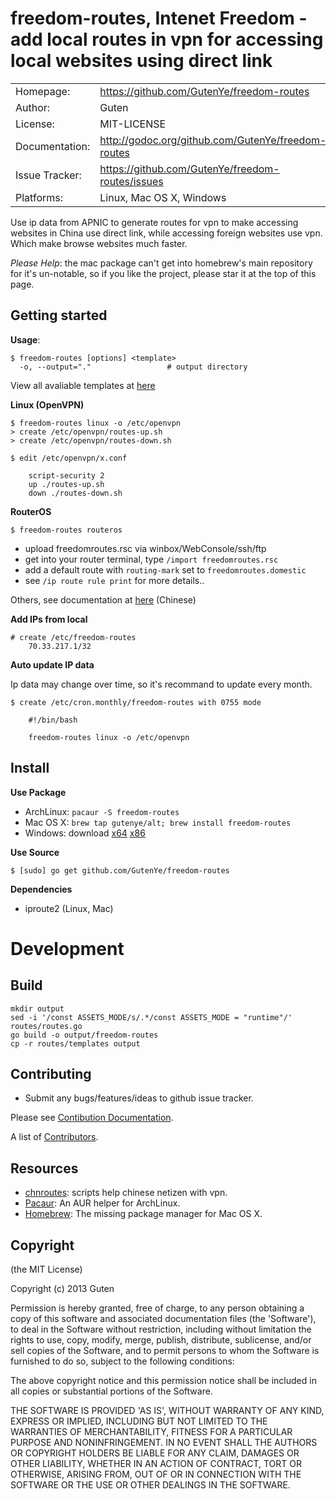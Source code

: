 freedom-routes, Intenet Freedom - add local routes in vpn for accessing local websites using direct link
========================================================================================================

|                |                                                             |
|----------------|------------------------------------------------------       |
| Homepage:      | https://github.com/GutenYe/freedom-routes        |
| Author:	       | Guten                                            |
| License:       | MIT-LICENSE                                                |
| Documentation: | http://godoc.org/github.com/GutenYe/freedom-routes
| Issue Tracker: | https://github.com/GutenYe/freedom-routes/issues |
| Platforms:     | Linux, Mac OS X, Windows                         |

Use ip data from APNIC to generate routes for vpn to make accessing websites in China use direct link, while accessing foreign websites use vpn. Which make browse websites much faster.

*Please Help*: the mac package can't get into homebrew's main repository for it's un-notable, so if you like the project, please star it at the top of this page.

Getting started
---------------

**Usage**:

	$ freedom-routes [options] <template>
      -o, --output="."                 # output directory

View all avaliable templates at [here](https://github.com/GutenYe/freedom-routes/tree/master/routes/templates)

**Linux (OpenVPN)**

	$ freedom-routes linux -o /etc/openvpn 
	> create /etc/openvpn/routes-up.sh
	> create /etc/openvpn/routes-down.sh

	$ edit /etc/openvpn/x.conf

		script-security 2
		up ./routes-up.sh
		down ./routes-down.sh

**RouterOS**

	$ freedom-routes routeros

* upload freedomroutes.rsc via winbox/WebConsole/ssh/ftp
* get into your router terminal, type `/import freedomroutes.rsc`
* add a default route with `routing-mark` set to `freedomroutes.domestic`
* see `/ip route rule print` for more details..

Others, see documentation at [here](https://github.com/GutenYe/chnroutes/blob/master/README.md) (Chinese)

**Add IPs from local**

	# create /etc/freedom-routes
		70.33.217.1/32

**Auto update IP data**

Ip data may change over time, so it's recommand to update every month.

	$ create /etc/cron.monthly/freedom-routes with 0755 mode

		#!/bin/bash

		freedom-routes linux -o /etc/openvpn

Install
-------

**Use Package**

* ArchLinux: `pacaur -S freedom-routes`
* Mac OS X: `brew tap gutenye/alt; brew install freedom-routes`
* Windows: download [x64](http://downloads.gutenye.com/freedom-routes/freedom-routes.windows.amd64.zip) [x86](http://downloads.gutenye.com/freedom-routes/freedom-routes.windows.386.zip)

**Use Source**

	$ [sudo] go get github.com/GutenYe/freedom-routes
	
**Dependencies**

* iproute2 (Linux, Mac)

Development 
===========

Build
------

	mkdir output
	sed -i '/const ASSETS_MODE/s/.*/const ASSETS_MODE = "runtime"/' routes/routes.go
	go build -o output/freedom-routes
	cp -r routes/templates output

Contributing 
-------------

* Submit any bugs/features/ideas to github issue tracker.

Please see [Contibution Documentation](https://github.com/GutenYe/freedom-routes/blob/master/CONTRIBUTING.md).

A list of [Contributors](https://github.com/GutenYe/freedom-routes/contributors).

Resources
---------

* [chnroutes](https://github.com/GutenYe/chnroutes): scripts help chinese netizen with vpn.
* [Pacaur](https://github.com/Spyhawk/pacaur): An AUR helper for ArchLinux.
* [Homebrew](https://github.com/mxcl/homebrew): The missing package manager for Mac OS X.

Copyright
---------

(the MIT License)

Copyright (c) 2013 Guten

Permission is hereby granted, free of charge, to any person obtaining a copy of this software and associated documentation files (the 'Software'), to deal in the Software without restriction, including without limitation the rights to use, copy, modify, merge, publish, distribute, sublicense, and/or sell copies of the Software, and to permit persons to whom the Software is furnished to do so, subject to the following conditions:

The above copyright notice and this permission notice shall be included in all copies or substantial portions of the Software.

THE SOFTWARE IS PROVIDED 'AS IS', WITHOUT WARRANTY OF ANY KIND, EXPRESS OR IMPLIED, INCLUDING BUT NOT LIMITED TO THE WARRANTIES OF MERCHANTABILITY, FITNESS FOR A PARTICULAR PURPOSE AND NONINFRINGEMENT.  IN NO EVENT SHALL THE AUTHORS OR COPYRIGHT HOLDERS BE LIABLE FOR ANY CLAIM, DAMAGES OR OTHER LIABILITY, WHETHER IN AN ACTION OF CONTRACT, TORT OR OTHERWISE, ARISING FROM, OUT OF OR IN CONNECTION WITH THE SOFTWARE OR THE USE OR OTHER DEALINGS IN THE SOFTWARE.
